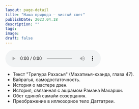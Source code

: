 ```yaml
---
layout: page-detail
title: "Наша природа – чистый свет"
publishDate: 2023.04.18
description: ""
tags:
image:
draft: false
---
```


<audio title="2023.04.18 - Наша природа – чистый свет.mp3" src="/upload/iblock/65c/65cf54fe90139b551c319eceac7c021c.mp3" controls=""></audio>

* Текст "Трипура Рахасья" (Махатмья-кханда, глава 47).
* Вайрагья, самодостаточность.
* История о мастере дзен.
* История, связанная с ашрамом Рамана Махарши.
* Обет единой самайи созерцания.
* Преображение в иллюзорное тело Даттатреи.

  
